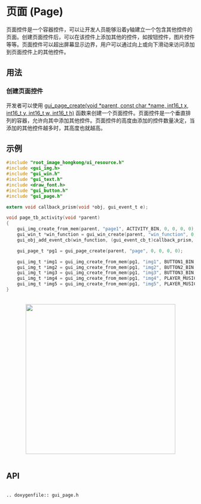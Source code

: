 # 页面 (Page)

页面控件是一个容器控件，可以让开发人员能够沿着y轴建立一个包含其他控件的页面。创建页面控件后，可以在该控件上添加其他的控件，如按钮控件，图片控件等等。页面控件可以超出屏幕显示边界，用户可以通过向上或向下滑动来访问添加到页面控件上的其他控件。

## 用法

### 创建页面控件

开发者可以使用 [gui_page_create(void *parent, const char *name, int16_t x, int16_t y, int16_t w, int16_t h)](#gui_page_create) 函数来创建一个页面控件。页面控件是一个垂直排列的容器，允许向其中添加其他控件。页面控件的高度由添加的控件数量决定，当添加的其他控件越多时，其高度也就越高。

## 示例


```c
#include "root_image_hongkong/ui_resource.h"
#include <gui_img.h>
#include "gui_win.h"
#include "gui_text.h"
#include <draw_font.h>
#include "gui_button.h"
#include "gui_page.h"

extern void callback_prism(void *obj, gui_event_t e);

void page_tb_activity(void *parent)
{
    gui_img_create_from_mem(parent, "page1", ACTIVITY_BIN, 0, 0, 0, 0);
    gui_win_t *win_function = gui_win_create(parent, "win_function", 0, 0, 368, 448);
    gui_obj_add_event_cb(win_function, (gui_event_cb_t)callback_prism, GUI_EVENT_TOUCH_LONG, NULL);

    gui_page_t *pg1 = gui_page_create(parent, "page", 0, 0, 0, 0);

    gui_img_t *img1 = gui_img_create_from_mem(pg1, "img1", BUTTON1_BIN, 0, 150, 0, 0);
    gui_img_t *img2 = gui_img_create_from_mem(pg1, "img2", BUTTON2_BIN, 0, 230, 0, 0);
    gui_img_t *img3 = gui_img_create_from_mem(pg1, "img3", BUTTON3_BIN, 0, 300, 0, 0);
    gui_img_t *img4 = gui_img_create_from_mem(pg1, "img4", PLAYER_MUSIC_REWIND_ICON_BIN, 0, 380, 0, 0);
    gui_img_t *img5 = gui_img_create_from_mem(pg1, "img5", PLAYER_MUSIC_WIND_ICON_BIN, 0, 460, 0, 0);
}
```
<br>
<div style="text-align: center"><img src="https://docs.realmcu.com/HoneyGUI/image/widgets/page.gif" width = "400" /></div>
<br>

<span id = "gui_page_create">

## API

</span>

```eval_rst

.. doxygenfile:: gui_page.h

```
